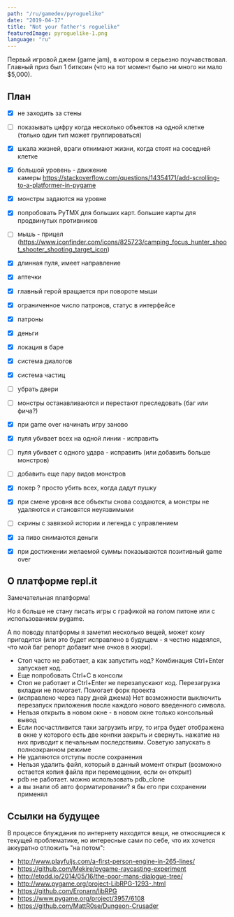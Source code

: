 ```yaml
---
path: "/ru/gamedev/pyroguelike"
date: "2019-04-17"
title: "Not your father's roguelike"
featuredImage: pyroguelike-1.png
language: "ru"
---
```


Первый игровой джем (game jam), в котором я серьезно поучавствовал. Главный приз был 1 биткоин (что на тот момент было ни много ни мало $5,000).

## План

- [x] не заходить за стены
- [ ] показывать цифру когда несколько объектов на одной клетке (только один тип может группироваться)
- [x] шкала жизней, враги отнимают жизни, когда стоят на соседней клетке
- [x] большой уровень - движение камеры https://stackoverflow.com/questions/14354171/add-scrolling-to-a-platformer-in-pygame
- [x] монстры задаются на уровне
- [x] попробовать PyTMX для больших карт. большие карты для продвинутых противников
- [ ] мышь - прицел (https://www.iconfinder.com/icons/825723/camping_focus_hunter_shoot_shooter_shooting_target_icon)
- [x] длинная пуля, имеет направление
- [x] аптечки
- [x] главный герой вращается при повороте мыши
- [x] ограниченное число патронов, статус в интерфейсе
- [x] патроны
- [x] деньги
- [x] локация в баре
- [x] система диалогов

- [x] система частиц
- [ ] убрать двери
- [ ] монстры останавливаются и перестают преследовать (баг или фича?)
- [x] при game over начинать игру заново
- [x] пуля убивает всех на одной линии - исправить
- [ ] пуля убивает с одного удара - исправить (или добавить больше монстров)
- [ ] добавить еще пару видов монстров

- [x] покер ? просто убить всех, когда дадут пушку
- [x] при смене уровня все объекты снова создаются, а монстры не удаляются и становятся неуязвимыми
- [ ] скрины с завязкой истории и легенда с управлением
- [x] за пиво снимаются деньги
- [x] при достижении желаемой суммы показываются позитивный game over

## О платформе repl.it

Замечательная платформа!

Но я больше не стану писать игры с графикой на голом питоне или с использованием pygame.

А по поводу платформы я заметил несколько вещей, может кому пригодится (или это будет исправлено в будущем - я честно надеялся, что мой баг репорт добавит мне очков в жюри).

- Стоп часто не работает, а как запустить код? Комбинация Ctrl+Enter запускает код.
- Еще попробовать Ctrl+C в консоли
- Стоп не работает и Ctrl+Enter не перезапускают код. Перезагрузка вкладки не помогает. Помогает форк проекта
- (исправлено через пару дней джема) Нет возможности выключить перезапуск приложения после каждого нового введенного символа.
- Нельзя открыть в новом окне - в новом окне только консольный вывод
- Если посчастливится таки загрузить игру, то игра будет отображена в окне у которого есть две конпки закрыть и свернуть. нажатие на них приводит к печальным последствиям. Советую запускать в полноэкранном режиме
- Не удаляются отступы после сохранения
- Нельзя удалить файл, который в данный момент открыт (возможно остается копия файла при перемещении, если он открыт)
- pdb не работает. можно использовать pdb_clone
- а вы знали об авто форматировании? я бы его при сохранении применял

## Ссылки на будущее

В процессе блуждания по интернету находятся вещи, не относящиеся к текущей проблематике, но интересные сами по себе, что их хочется аккуратно отложить "на потом":

- http://www.playfuljs.com/a-first-person-engine-in-265-lines/
- https://github.com/Mekire/pygame-raycasting-experiment
- http://etodd.io/2014/05/16/the-poor-mans-dialogue-tree/
- http://www.pygame.org/project-LibRPG-1293-.html
- https://github.com/Eronarn/libRPG
- https://www.pygame.org/project/3957/6108
- https://github.com/MattR0se/Dungeon-Crusader